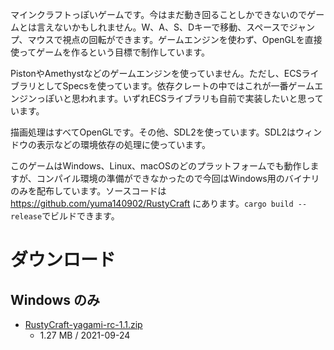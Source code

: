 マインクラフトっぽいゲームです。今はまだ動き回ることしかできないのでゲームとは言えないかもしれません。W、A、S、Dキーで移動、スペースでジャンプ、マウスで視点の回転ができます。ゲームエンジンを使わず、OpenGLを直接使ってゲームを作るという目標で制作しています。

PistonやAmethystなどのゲームエンジンを使っていません。ただし、ECSライブラリとしてSpecsを使っています。依存クレートの中ではこれが一番ゲームエンジンっぽいと思われます。いずれECSライブラリも自前で実装したいと思っています。

描画処理はすべてOpenGLです。その他、SDL2を使っています。SDL2はウィンドウの表示などの環境依存の処理に使っています。

このゲームはWindows、Linux、macOSのどのプラットフォームでも動作しますが、コンパイル環境の準備ができなかったので今回はWindows用のバイナリのみを配布しています。ソースコードは https://github.com/yuma140902/RustyCraft にあります。`cargo build --release`でビルドできます。

# ダウンロード

## Windows のみ

- [RustyCraft-yagami-rc-1.1.zip](https://1drv.ms/u/s!AqAj8LwUfPOGgd8nJc6vDXEfzmo_Pw?e=J8UWuM)
  - 1.27 MB / 2021-09-24
